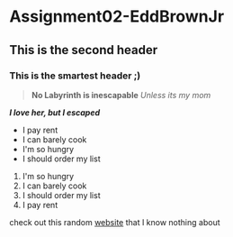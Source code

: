 # Assignment02-EddBrownJr

## This is the second header

### This is the smartest header ;)

>__No Labyrinth is inescapable__
*Unless its my mom*

*__I love her, but I escaped__*

- I pay rent
- I can barely cook
- I'm so hungry
- I should order my list

1. I'm so hungry
2. I can barely cook
3. I should order my list
4. I pay rent

check out this random [website](theproera.com) that I know nothing about 
